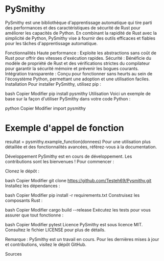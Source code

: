 # PySmithy
PySmithy est une bibliothèque d'apprentissage automatique qui tire parti des performances et des caractéristiques de sécurité de Rust pour améliorer les capacités de Python. En combinant la rapidité de Rust avec la simplicité de Python, PySmithy vise à fournir des outils efficaces et fiables pour les tâches d'apprentissage automatique.

Fonctionnalités
Haute performance : Exploite les abstractions sans coût de Rust pour offrir des vitesses d'exécution rapides.
Sécurité : Bénéficie du modèle de propriété de Rust et des vérifications strictes du compilateur pour garantir la sécurité mémoire et prévenir les bogues courants.
Intégration transparente : Conçu pour fonctionner sans heurts au sein de l'écosystème Python, permettant une adoption et une utilisation faciles.
Installation
Pour installer PySmithy, utilisez pip :

bash
Copier
Modifier
pip install pysmithy
Utilisation
Voici un exemple de base sur la façon d'utiliser PySmithy dans votre code Python :

python
Copier
Modifier
import pysmithy

# Exemple d'appel de fonction
resultat = pysmithy.example_function(donnees)
Pour une utilisation plus détaillée et des fonctionnalités avancées, référez-vous à la documentation.

Développement
PySmithy est en cours de développement. Les contributions sont les bienvenues ! Pour commencer :

Clonez le dépôt :

bash
Copier
Modifier
git clone https://github.com/Testeh69/Pysmithy.git
Installez les dépendances :

bash
Copier
Modifier
pip install -r requirements.txt
Construisez les composants Rust :

bash
Copier
Modifier
cargo build --release
Exécutez les tests pour vous assurer que tout fonctionne :

bash
Copier
Modifier
pytest
Licence
PySmithy est sous licence MIT. Consultez le fichier LICENSE pour plus de détails.

Remarque : PySmithy est un travail en cours. Pour les dernières mises à jour et contributions, visitez le dépôt GitHub.


Sources

